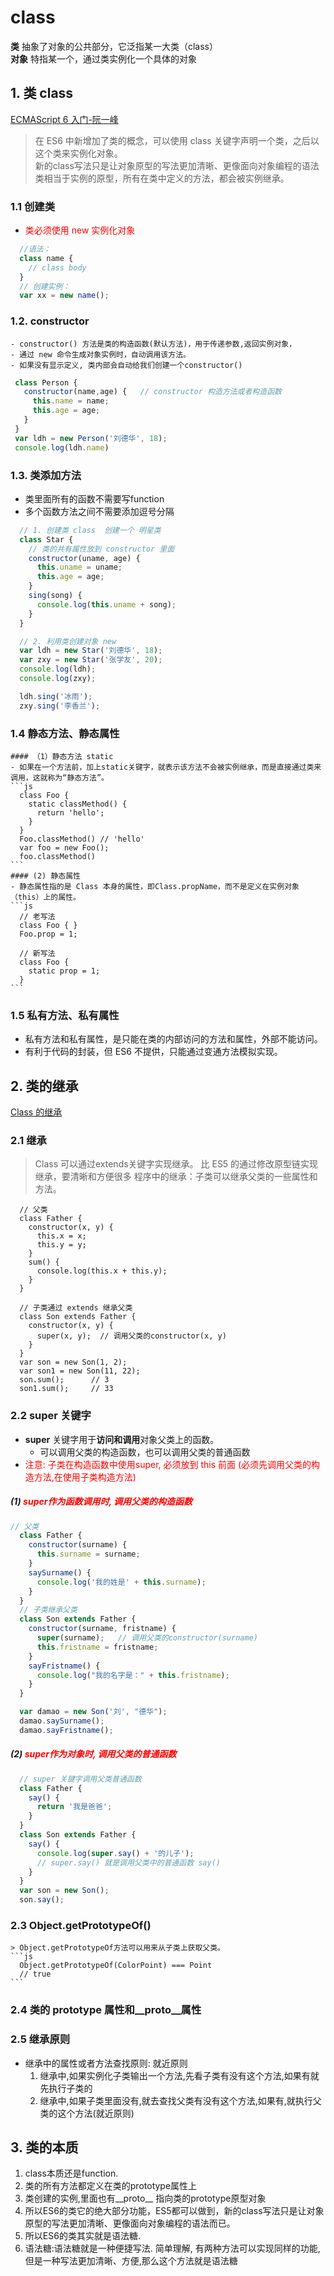 # class
  **类** 抽象了对象的公共部分，它泛指某一大类（class）   
  **对象** 特指某一个，通过类实例化一个具体的对象   

## 1. 类 class
  [ECMAScript 6 入门-阮一峰](https://es6.ruanyifeng.com/#docs/class)      
  > 在 ES6 中新增加了类的概念，可以使用 class 关键字声明一个类，之后以这个类来实例化对象。   
  > 新的class写法只是让对象原型的写法更加清晰、更像面向对象编程的语法    
  > 类相当于实例的原型，所有在类中定义的方法，都会被实例继承。  

  ### 1.1 创建类
  - <font color="red">类必须使用 new 实例化对象</font>
  ```js
    //语法：
    class name {
      // class body
    }   
    // 创建实例：
    var xx = new name(); 
  ```

  ### 1.2. constructor
    - constructor() 方法是类的构造函数(默认方法)，用于传递参数,返回实例对象，
    - 通过 new 命令生成对象实例时，自动调用该方法。
    - 如果没有显示定义, 类内部会自动给我们创建一个constructor() 
   ```js
    class Person {
      constructor(name,age) {   // constructor 构造方法或者构造函数
        this.name = name;
        this.age = age;
      }
    }
    var ldh = new Person('刘德华', 18); 
    console.log(ldh.name)    
   ```

  ### 1.3. 类添加方法
  - 类里面所有的函数不需要写function 
  - 多个函数方法之间不需要添加逗号分隔
  ```js
    // 1. 创建类 class  创建一个 明星类
    class Star {
      // 类的共有属性放到 constructor 里面
      constructor(uname, age) {
        this.uname = uname;
        this.age = age;
      }
      sing(song) {
        console.log(this.uname + song);
      }
    }

    // 2. 利用类创建对象 new
    var ldh = new Star('刘德华', 18);
    var zxy = new Star('张学友', 20);
    console.log(ldh);
    console.log(zxy);

    ldh.sing('冰雨');
    zxy.sing('李香兰');
  ```

  ### 1.4 静态方法、静态属性
    #### （1）静态方法 static
    - 如果在一个方法前，加上static关键字，就表示该方法不会被实例继承，而是直接通过类来调用，这就称为“静态方法”。
    ```js
      class Foo {
        static classMethod() {
          return 'hello';
        }
      }
      Foo.classMethod() // 'hello'
      var foo = new Foo();
      foo.classMethod()
    ```
    #### (2) 静态属性
    - 静态属性指的是 Class 本身的属性，即Class.propName，而不是定义在实例对象（this）上的属性。
    ```js
      // 老写法
      class Foo { }
      Foo.prop = 1;

      // 新写法
      class Foo {
        static prop = 1;
      }
    ```

  ### 1.5 私有方法、私有属性
  - 私有方法和私有属性，是只能在类的内部访问的方法和属性，外部不能访问。
  - 有利于代码的封装，但 ES6 不提供，只能通过变通方法模拟实现。
  

## 2. 类的继承
  [Class 的继承](https://es6.ruanyifeng.com/#docs/class-extends)   

  ### 2.1 继承
   > Class 可以通过extends关键字实现继承。 
   > 比 ES5 的通过修改原型链实现继承，要清晰和方便很多
   > 程序中的继承：子类可以继承父类的一些属性和方法。  
  ```JS
    // 父类
    class Father {
      constructor(x, y) {
        this.x = x;
        this.y = y;
      }
      sum() { 
        console.log(this.x + this.y);
      }
    }

    // 子类通过 extends 继承父类
    class Son extends Father {
      constructor(x, y) {
        super(x, y);  // 调用父类的constructor(x, y)
      }
    }
    var son = new Son(1, 2);
    var son1 = new Son(11, 22);
    son.sum();      // 3
    son1.sum();     // 33
  ```

  ### 2.2 super 关键字
  - **super** 关键字用于**访问和调用**对象父类上的函数。
    - 可以调用父类的构造函数，也可以调用父类的普通函数
  - <font color="red">注意: 子类在构造函数中使用super, 必须放到 this 前面  (必须先调用父类的构造方法,在使用子类构造方法)</font>  
  ##### (1)  <font color="red"> super作为函数调用时, 调用父类的构造函数  </font> 
  ```js
  // 父类
    class Father {
      constructor(surname) {
        this.surname = surname;
      }
      saySurname() {
        console.log('我的姓是' + this.surname);
      }
    }
    // 子类继承父类
    class Son extends Father {
      constructor(surname, fristname) {
        super(surname);   // 调用父类的constructor(surname)
        this.fristname = fristname;
      }
      sayFristname() {
        console.log("我的名字是：" + this.fristname);
      }
    }

    var damao = new Son('刘', "德华");
    damao.saySurname();
    damao.sayFristname();      
  ```

  ##### (2) <font color="red"> super作为对象时, 调用父类的普通函数 </font> 
  ```js
    // super 关键字调用父类普通函数
    class Father {
      say() {
        return '我是爸爸';
      }
    }
    class Son extends Father {
      say() {
        console.log(super.say() + '的儿子');
        // super.say() 就是调用父类中的普通函数 say()
      }
    }
    var son = new Son();
    son.say();
  ```

  ### 2.3 Object.getPrototypeOf()  
    > Object.getPrototypeOf方法可以用来从子类上获取父类。  
    ```js
      Object.getPrototypeOf(ColorPoint) === Point
      // true
    ```
  ### 2.4 类的 prototype 属性和__proto__属性



  ### 2.5 继承原则
  - 继承中的属性或者方法查找原则: 就近原则
    1. 继承中,如果实例化子类输出一个方法,先看子类有没有这个方法,如果有就先执行子类的   
    2. 继承中,如果子类里面没有,就去查找父类有没有这个方法,如果有,就执行父类的这个方法(就近原则)

## 3. 类的本质
  1. class本质还是function.  
  2. 类的所有方法都定义在类的prototype属性上  
  3. 类创建的实例,里面也有__proto__ 指向类的prototype原型对象   
  4. 所以ES6的类它的绝大部分功能，ES5都可以做到，新的class写法只是让对象原型的写法更加清晰、更像面向对象编程的语法而已。  
  5. 所以ES6的类其实就是语法糖.   
  6. 语法糖:语法糖就是一种便捷写法.   简单理解, 有两种方法可以实现同样的功能, 但是一种写法更加清晰、方便,那么这个方法就是语法糖  

